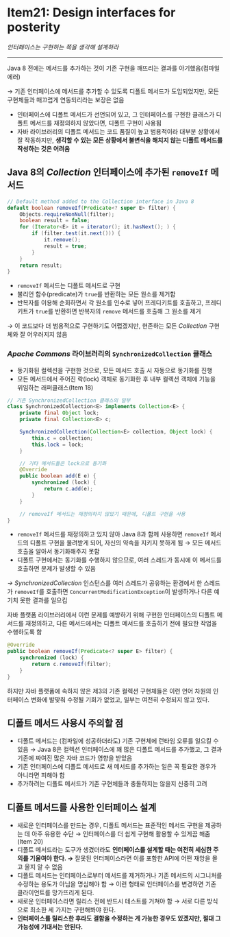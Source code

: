 # **Item21: Design interfaces for posterity**

*인터페이스는 구현하는 쪽을 생각해 설계하라*

---

Java 8 전에는 메서드를 추가하는 것이 기존 구현을 깨뜨리는 결과를 야기했음(컴파일 에러)

→ 기존 인터페이스에 메서드를 추가할 수 있도록 디폴트 메서드가 도입되었지만, 모든 구현체들과 매끄럽게 연동되리라는 보장은 없음

- 인터페이스에 디폴트 메서드가 선언되어 있고, 그 인터페이스를 구현한 클래스가 디폴트 메서드를 재정의하지 않았다면, 디폴트 구현이 사용됨
- 자바 라이브러리의 디폴트 메서드는 코드 품질이 높고 범용적이라 대부분 상황에서 잘 작동하지만, **생각할 수 있는 모든 상황에서 불변식을 해치지 않는 디폴트 메서드를 작성하는 것은 어려움**

## Java 8의 *Collection* 인터페이스에 추가된 `removeIf` 메서드

```java
// Default method added to the Collection interface in Java 8
default boolean removeIf(Predicate<? super E> filter) {
    Objects.requireNonNull(filter);
    boolean result = false;
    for (Iterator<E> it = iterator(); it.hasNext(); ) {
        if (filter.test(it.next())) {
            it.remove();
            result = true;
        }
    }
    return result;
}
```

- `removeIf` 메서드는 디폴트 메서드로 구현
- 불리언 함수(predicate)가 `true`를 반환하는 모든 원소를 제거함
- 반복자를 이용해 순회하면서 각 원소를 인수로 넣어 프레디키트를 호출하고, 프레디키트가 `true`를 반환하면 반복자의 `remove` 메서드를 호출해 그 원소를 제거

→ 이 코드보다 더 범용적으로 구현하기도 어렵겠지만, 현존하는 모든 *Collection* 구현체와 잘 어우러지지 않음

### *Apache Commons* 라이브러리의 `SynchronizedCollection` 클래스

- 동기화된 컬렉션을 구현한 것으로, 모든 메서드 호출 시 자동으로 동기화를 진행
- 모든 메서드에서 주어진 락(lock) 객체로 동기화한 후 내부 컬렉션 객체에 기능을 위임하는 래퍼클래스(Item 18)

```java
// 기존 SynchronizedCollection 클래스의 일부
class SynchronizedCollection<E> implements Collection<E> {
    private final Object lock;
    private final Collection<E> c;

    SynchronizedCollection(Collection<E> collection, Object lock) {
        this.c = collection;
        this.lock = lock;
    }

    // 기타 메서드들은 lock으로 동기화
    @Override
    public boolean add(E e) {
        synchronized (lock) {
            return c.add(e);
        }
    }

    // removeIf 메서드는 재정의하지 않았기 때문에, 디폴트 구현을 사용
}
```

- `removeIf` 메서드를 재정의하고 있지 않아 Java 8과 함께 사용하면 `removeIf` 메서드의 디폴트 구현을 물려받게 되어, 자신의 약속을 지키지 못하게 됨 → 모든 메서드 호출을 알아서 동기화해주지 못함
- 디폴트 구현에서는 동기화를 수행하지 않으므로, 여러 스레드가 동시에 이 메서드를 호출하면 문제가 발생할 수 있음

*→ SynchronizedCollection* 인스턴스를 여러 스레드가 공유하는 환경에서 한 스레드가 `removeIf`를 호출하면 `ConcurrentModificationException`이 발생하거나 다른 예기치 못한 결과를 일으킴

자바 플랫폼 라이브러리에서 이런 문제를 예방하기 위해 구현한 인터페이스의 디폴트 메서드를 재정의하고, 다른 메서드에서는 디폴트 메서드를 호출하기 전에 필요한 작업을 수행하도록 함

```java
@Override
public boolean removeIf(Predicate<? super E> filter) {
    synchronized (lock) {
        return c.removeIf(filter);
    }
}
```

하지만 자바 플랫폼에 속하지 않은 제3의 기존 컬렉션 구현체들은 이런 언어 차원의 인터페이스 변화에 발맞춰 수정될 기회가 없었고, 일부는 여전히 수정되지 않고 있다.

## 디폴트 메서드 사용시 주의할 점

- 디폴트 메서드는 (컴파일에 성공하더라도) 기존 구현체에 런타임 오류를 일으킬 수 있음 → Java 8은 컬렉션 인터페이스에 꽤 많은 디폴트 메서드를 추가했고, 그 결과 기존에 짜여진 많은 자바 코드가 영향을 받았음
- 기존 인터페이스에 디폴트 메서드로 새 메서드를 추가하는 일은 꼭 필요한 경우가 아니라면 피해야 함
- 추가하려는 디폴트 메서드가 기존 구현체들과 충돌하지는 않을지 신중히 고려

## 디폴트 메서드를 사용한 인터페이스 설계

- 새로운 인터페이스를 만드는 경우, 디폴트 메서드는 표준적인 메서드 구현을 제공하는 데 아주 유용한 수단 → 인터페이스를 더 쉽게 구현해 활용할 수 있게끔 해줌(Item 20)
- 디폴트 메서드라는 도구가 생겼더라도 **인터페이스를 설계할 때는 여전히 세심한 주의를 기울여야 한다. →** 잘못된 인터페이스라면 이를 포함한 API에 어떤 재앙을 몰고 올지 알 수 없음
- 디폴트 메서드는 인터페이스로부터 메서드를 제거하거나 기존 메서드의 시그니처를 수정하는 용도가 아님을 명심해야 함 → 이런 형태로 인터페이스를 변경하면 기존 클라이언트를 망가뜨리게 된다.
- 새로운 인터페이스라면 릴리스 전에 반드시 테스트를 거쳐야 함 → 서로 다른 방식으로 최소한 세 가지는 구현해봐야 한다.
- **인터페이스를 릴리스한 후라도 결함을 수정하는 게 가능한 경우도 있겠지만, 절대 그 가능성에 기대서는 안된다.**
